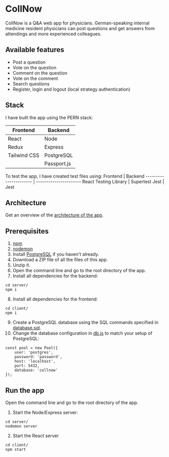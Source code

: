 # CollNow
CollNow is a Q&A web app for physicians. German-speaking internal medicine resident physicians can post questions and get answers from attendings and more experienced colleagues.

## Available features
* Post a question
* Vote on the question
* Comment on the question
* Vote on the comment
* Search questions
* Register, login and logout (local strategy authentication)

## Stack
I have built the app using the PERN stack:

Frontend      | Backend
------------- | -------------
React         | Node
Redux         | Express 
Tailwind CSS  | PostgreSQL
|             | Passport.js
        
To test the app, I have created test files using:
Frontend               | Backend
---------------------- | ----------------------
React Testing Library  | Supertest
Jest                   | Jest

## Architecture
Get an overview of the [architecture of the app](/20221125_Architektur.pdf).

## Prerequisites
1. [npm](https://docs.npmjs.com/downloading-and-installing-node-js-and-npm)
2. [nodemon](https://www.npmjs.com/package/nodemon)
3. Install [PostgreSQL](https://www.postgresql.org/download/) if you haven't already.
4. Download a ZIP file of all the files of this app.
5. Unzip it.
6. Open the command line and go to the root directory of the app.
7. Install all dependencies for the backend:
```
cd server/
npm i
```

8. Install all dependencies for the frontend:
```
cd client/
npm i
```

9. Create a PostgreSQL database using the SQL commands specified in [database.sql](/server/database.sql).
10. Change the database configuration in [db.js](/server/db.js) to match your setup of PostgreSQL:
````
const pool = new Pool({
    user: 'postgres', 
    password: 'password',
    host: 'localhost',
    port: 5432,
    database: 'collnow'
});
````

## Run the app
Open the command line and go to the root directory of the app.
1. Start the Node/Express server:
```
cd server/
nodemon server
```

2. Start the React server
```
cd client/
npm start
```